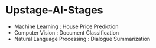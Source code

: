 # Upstage-AI-Stages

- Machine Learning : House Price Prediction
- Computer Vision : Document Classification
- Natural Language Processing : Dialogue Summarization
